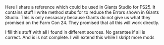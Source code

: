 Here I share a reference which could be used in Giants Studio for FS25.
It contains stuff I write method stubs for to reduce the Errors shown in Giants Studio.
This is only nessasary because Giants do not give us what they promised on the Farm Con 24.
They promised that all this will work directly. 

I fill this stuff with all I found in different sources. No garantee if all is correct.
And is is not complete. I will extend this while I skript more mods
